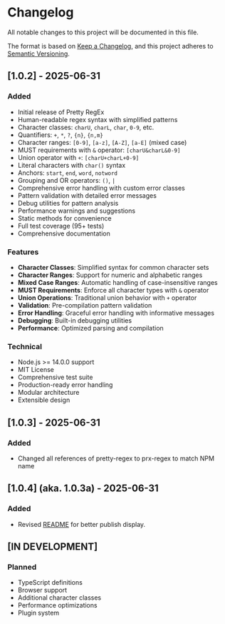 # Changelog

All notable changes to this project will be documented in this file.

The format is based on [Keep a Changelog](https://keepachangelog.com/en/1.0.0/),
and this project adheres to [Semantic Versioning](https://semver.org/spec/v2.0.0.html).

## [1.0.2] - 2025-06-31

### Added
- Initial release of Pretty RegEx
- Human-readable regex syntax with simplified patterns
- Character classes: `charU`, `charL`, `char`, `0-9`, etc.
- Quantifiers: `+`, `*`, `?`, `{n}`, `{n,m}`
- Character ranges: `[0-9]`, `[a-z]`, `[A-Z]`, `[a-E]` (mixed case)
- MUST requirements with `&` operator: `[charU&charL&0-9]`
- Union operator with `+`: `[charU+charL+0-9]`
- Literal characters with `char()` syntax
- Anchors: `start`, `end`, `word`, `notword`
- Grouping and OR operators: `()`, `|`
- Comprehensive error handling with custom error classes
- Pattern validation with detailed error messages
- Debug utilities for pattern analysis
- Performance warnings and suggestions
- Static methods for convenience
- Full test coverage (95+ tests)
- Comprehensive documentation

### Features
- **Character Classes**: Simplified syntax for common character sets
- **Character Ranges**: Support for numeric and alphabetic ranges
- **Mixed Case Ranges**: Automatic handling of case-insensitive ranges
- **MUST Requirements**: Enforce all character types with `&` operator
- **Union Operations**: Traditional union behavior with `+` operator
- **Validation**: Pre-compilation pattern validation
- **Error Handling**: Graceful error handling with informative messages
- **Debugging**: Built-in debugging utilities
- **Performance**: Optimized parsing and compilation

### Technical
- Node.js >= 14.0.0 support
- MIT License
- Comprehensive test suite
- Production-ready error handling
- Modular architecture
- Extensible design

## [1.0.3] - 2025-06-31

### Added
- Changed all references of pretty-regex to prx-regex to match NPM name

## [1.0.4] (aka. 1.0.3a) - 2025-06-31 

### Added
- Revised [README](README.md) for better publish display.

## [IN DEVELOPMENT]

### Planned
- TypeScript definitions
- Browser support
- Additional character classes
- Performance optimizations
- Plugin system 